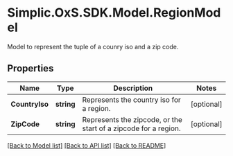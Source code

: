 # Simplic.OxS.SDK.Model.RegionModel
Model to represent the tuple of a counry iso and a zip code.

## Properties

Name | Type | Description | Notes
------------ | ------------- | ------------- | -------------
**CountryIso** | **string** | Represents the country iso for a region. | [optional] 
**ZipCode** | **string** | Represents the zipcode, or the start of a zipcode for a region. | [optional] 

[[Back to Model list]](../README.md#documentation-for-models) [[Back to API list]](../README.md#documentation-for-api-endpoints) [[Back to README]](../README.md)

